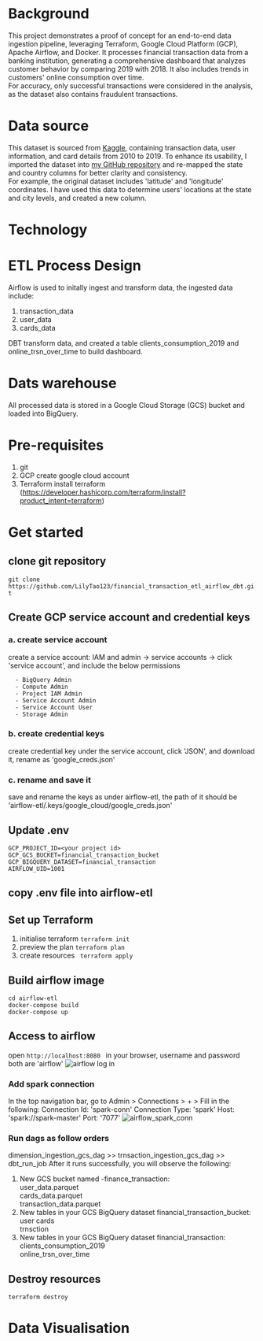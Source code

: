 # Background
This project demonstrates a proof of concept for an end-to-end data ingestion pipeline, leveraging Terraform, Google Cloud Platform (GCP), Apache Airflow, and Docker. It processes financial transaction data from a banking institution, generating a comprehensive dashboard that analyzes customer behavior by comparing 2019 with 2018. It also includes trends in customers' online consumption over time.  
For accuracy, only successful transactions were considered in the analysis, as the dataset also contains fraudulent transactions.

# Data source
This dataset is sourced from [Kaggle](https://www.kaggle.com/datasets/computingvictor/transactions-fraud-datasets/data), containing transaction data, user information, and card details from 2010 to 2019. To enhance its usability, I imported the dataset into [my GitHub repository](https://github.com/LilyTao123/financial-transaction-data/tags) and re-mapped the state and country columns for better clarity and consistency.  
For example, the original dataset includes 'latitude' and 'longitude' coordinates. I have used this data to determine users' locations at the state and city levels, and created a new column.

# Technology

# ETL Process Design
Airflow is used to initally ingest and transform data, the ingested data include:
1. transaction_data
2. user_data
3. cards_data

DBT transform data, and created a table clients_consumption_2019 and online_trsn_over_time to build dashboard.

# Dats warehouse
All processed data is stored in a Google Cloud Storage (GCS) bucket and loaded into BigQuery.

# Pre-requisites
1. git
2. GCP
   create google cloud account
4. Terraform
   install terraform (https://developer.hashicorp.com/terraform/install?product_intent=terraform)

# Get started
## clone git repository
``` git clone https://github.com/LilyTao123/financial_transaction_etl_airflow_dbt.git ```
## Create GCP service account and credential keys
### a. create service account
create a service account: IAM and admin -> service accounts -> click 'service account', and include the below permissions
```
  - BigQuery Admin
  - Compute Admin
  - Project IAM Admin
  - Service Account Admin
  - Service Account User
  - Storage Admin
``` 
### b. create credential keys
create credential key under the service account, click 'JSON', and download it, rename as 'google_creds.json'

### c. rename and save it
save and rename the keys as under airflow-etl, the path of it should be 'airflow-etl/.keys/google_cloud/google_creds.json'

## Update .env
```  
GCP_PROJECT_ID=<your project id>
GCP_GCS_BUCKET=financial_transaction_bucket
GCP_BIGQUERY_DATASET=financial_transaction
AIRFLOW_UID=1001
```

## copy .env file into airflow-etl

## Set up Terraform
1. initialise terraform
   ``` terraform init ```
2. preview the plan
   ``` terraform plan ```
3. create resources
   ``` terraform apply```

## Build airflow image
``` 
cd airflow-etl
docker-compose build
docker-compose up
```

## Access to airflow
open ```http://localhost:8080 ``` in your browser, username and password both are 'airflow'
![airflow log in](media/airflowlogin.png)
### Add spark connection
In the top navigation bar, go to Admin > Connections > + > Fill in the following: Connection Id: 'spark-conn' Connection Type: 'spark' Host: 'spark://spark-master' Port: '7077'
![airflow_spark_conn](media/spark.png)
### Run dags as follow orders
dimension_ingestion_gcs_dag >> trnsaction_ingestion_gcs_dag >> dbt_run_job
After it runs successfully, you will observe the following:
1. New GCS bucket named <your-project-id>-finance_transaction:  
  user_data.parquet  
  cards_data.parquet  
  transaction_data.parquet  
2. New tables in your GCS BigQuery dataset financial_transaction_bucket:
  user
  cards    
  trnsction
3. New tables in your GCS BigQuery dataset financial_transaction:
  clients_consumption_2019  
  online_trsn_over_time  
## Destroy resources
``` terraform destroy ```

# Data Visualisation

